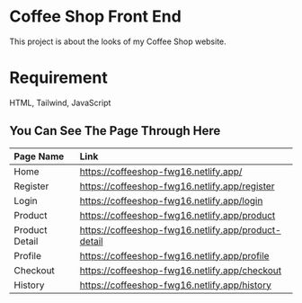# Coffee Shop Front End

This project is about the looks of my Coffee Shop website.

# Requirement

HTML, Tailwind, JavaScript

## You Can See The Page Through Here

| Page Name      | Link                                                |
| :------------- | :-------------------------------------------------- |
| Home           | https://coffeeshop-fwg16.netlify.app/               |
| Register       | https://coffeeshop-fwg16.netlify.app/register       |
| Login          | https://coffeeshop-fwg16.netlify.app/login          |
| Product        | https://coffeeshop-fwg16.netlify.app/product        |
| Product Detail | https://coffeeshop-fwg16.netlify.app/product-detail |
| Profile        | https://coffeeshop-fwg16.netlify.app/profile        |
| Checkout       | https://coffeeshop-fwg16.netlify.app/checkout       |
| History        | https://coffeeshop-fwg16.netlify.app/history        |
